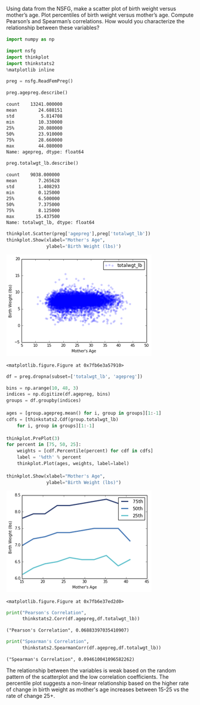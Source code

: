 
Using data from the NSFG, make a scatter plot of birth weight versus mother’s age. Plot percentiles of birth weight versus mother’s age. Compute Pearson’s and Spearman’s correlations. How would you characterize the relationship between these variables?


```python
import numpy as np
```


```python
import nsfg
import thinkplot
import thinkstats2
%matplotlib inline
```


```python
preg = nsfg.ReadFemPreg()
```


```python
preg.agepreg.describe()
```




    count    13241.000000
    mean        24.688151
    std          5.814708
    min         10.330000
    25%         20.080000
    50%         23.910000
    75%         28.660000
    max         44.080000
    Name: agepreg, dtype: float64




```python
preg.totalwgt_lb.describe()
```




    count    9038.000000
    mean        7.265628
    std         1.408293
    min         0.125000
    25%         6.500000
    50%         7.375000
    75%         8.125000
    max        15.437500
    Name: totalwgt_lb, dtype: float64




```python
thinkplot.Scatter(preg['agepreg'],preg['totalwgt_lb'])
thinkplot.Show(xlabel="Mother's Age", 
               ylabel='Birth Weight (lbs)')
```


![png](output_6_0.png)



    <matplotlib.figure.Figure at 0x7fb6e3a57910>



```python
df = preg.dropna(subset=['totalwgt_lb', 'agepreg'])
```


```python
bins = np.arange(10, 48, 3)
indices = np.digitize(df.agepreg, bins)
groups = df.groupby(indices)

ages = [group.agepreg.mean() for i, group in groups][1:-1]
cdfs = [thinkstats2.Cdf(group.totalwgt_lb) 
    for i, group in groups][1:-1]

thinkplot.PrePlot(3)
for percent in [75, 50, 25]:
    weights = [cdf.Percentile(percent) for cdf in cdfs]
    label = '%dth' % percent
    thinkplot.Plot(ages, weights, label=label)

thinkplot.Show(xlabel="Mother's Age", 
               ylabel="Birth Weight (lbs)")
```


![png](output_8_0.png)



    <matplotlib.figure.Figure at 0x7fb6e37ed2d0>



```python
print("Pearson's Correlation",
      thinkstats2.Corr(df.agepreg,df.totalwgt_lb))
```

    ("Pearson's Correlation", 0.06883397035410907)



```python
print("Spearman's Correlation", 
      thinkstats2.SpearmanCorr(df.agepreg,df.totalwgt_lb))
```

    ("Spearman's Correlation", 0.094610041096582262)


The relationship between the variables is weak based on the random pattern of the scatterplot and the low correlation coefficients. The percentile plot suggests a non-linear relationship based on the higher rate of change in birth weight as mother's age increases between 15-25 vs the rate of change 25+.


```python

```

